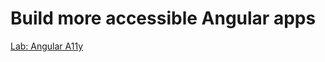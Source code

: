 # Build more accessible Angular apps

[Lab: Angular A11y](https://codelabs.developers.google.com/angular-a11y)
